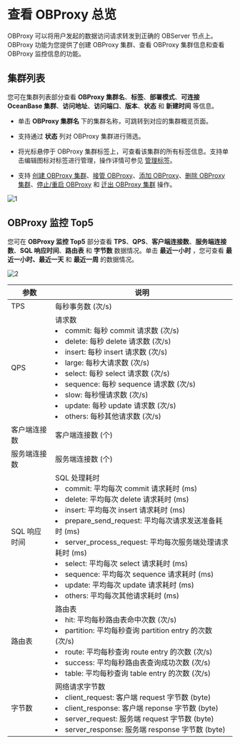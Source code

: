 # 查看 OBProxy 总览

OBProxy 可以将用户发起的数据访问请求转发到正确的 OBServer 节点上。OBProxy 功能为您提供了创建 OBProxy 集群、查看 OBProxy 集群信息和查看 OBProxy 监控信息的功能。

## 集群列表

您可在集群列表部分查看 **OBProxy 集群名**、**标签**、**部署模式**、**可连接 OceanBase 集群**、**访问地址**、**访问端口**、**版本**、**状态** 和 **新建时间** 等信息。

* 单击 **OBProxy 集群名** 下的集群名称，可跳转到对应的集群概览页面。

* 支持通过 **状态** 列对 OBProxy 集群进行筛选。

* 将光标悬停于 OBProxy 集群标签上，可查看该集群的所有标签信息。支持单击编辑图标对标签进行管理，操作详情可参见 [管理标签](../1600.system-management-features/800.manage-tags/100.tags-overview.md)。

* 支持 [创建 OBProxy 集群](200.create-an-obproxy-cluster.md)、[接管 OBProxy](400.manage-a-obproxy-server/200.take-over-an-obproxy.md)、[添加 OBProxy](400.manage-a-obproxy-server/100.add-an-obproxy.md)、[删除 OBProxy 集群](300.manage-a-obproxy-cluster/500.delete-an-obproxy-cluster.md)、[停止/重启 OBProxy](400.manage-a-obproxy-server/450.stop-or-start-an-obproxy.md) 和 [迁出 OBProxy 集群](300.manage-a-obproxy-cluster/450.migrate-an-obproxy-cluster.md) 操作。

![1](https://obbusiness-private.oss-cn-shanghai.aliyuncs.com/doc/img/ocp/422/obproxy%E9%9B%86%E7%BE%A4%E5%88%97%E8%A1%A8.png)

## OBProxy 监控 Top5

您可在 **OBProxy 监控 Top5** 部分查看 **TPS**、**QPS**、**客户端连接数**、**服务端连接数**、**SQL 响应时间**、**路由表** 和 **字节数** 数据情况。单击 **最近一小时** ，您可查看 **最近一小时、最近一天** 和 **最近一周** 的数据情况。

![2](https://help-static-aliyun-doc.aliyuncs.com/assets/img/zh-CN/5106260261/p265881.png)

|  **参数**  | **说明** |
|----------|------|
| TPS      | 每秒事务数 (次/s)   |
| QPS      | 请求数 <li>commit: 每秒 commit 请求数 (次/s)</li><li> delete: 每秒 delete 请求数 (次/s)   </li><li>insert: 每秒 insert 请求数 (次/s)</li><li> large: 每秒大请求数 (次/s)   </li><li>select: 每秒 select 请求数 (次/s)</li><li> sequence: 每秒 sequence 请求数 (次/s)   </li><li>slow: 每秒慢请求数 (次/s)</li><li> update: 每秒 update 请求数 (次/s)   </li><li> others: 每秒其他请求数 (次/s)</li>  |
| 客户端连接数   | 客户端连接数 (个) |
| 服务端连接数   | 服务端连接数 (个) |
| SQL 响应时间 | SQL 处理耗时 <li>commit: 平均每次 commit 请求耗时 (ms)</li><li> delete: 平均每次 delete 请求耗时 (ms)   </li><li>insert: 平均每次 insert 请求耗时 (ms)</li><li> prepare_send_request: 平均每次请求发送准备耗时 (ms)   </li><li>server_process_request: 平均每次服务端处理请求耗时 (ms)</li><li> select: 平均每次 select 请求耗时 (ms)   </li><li>sequence: 平均每次 sequence 请求耗时 (ms)</li><li> update: 平均每次 update 请求耗时 (ms)   </li><li> others: 平均每次其他请求耗时 (ms)  </li>  |
| 路由表      | 路由表 <li>hit: 平均每秒路由表命中次数 (次/s)</li><li> partition: 平均每秒查询 partition entry 的次数 (次/s)   </li><li>route: 平均每秒查询 route entry 的次数 (次/s)</li><li> success: 平均每秒路由表查询成功次数 (次/s)   </li><li> table: 平均每秒查询 table entry 的次数 (次/s) </li>  |
| 字节数      | 网络请求字节数 <li>client_request: 客户端 request 字节数 (byte)</li><li> client_response: 客户端 reponse 字节数 (byte)   </li><li>server_request: 服务端 request 字节数 (byte)</li><li>server_response: 服务端 response 字节数 (byte) </li> |
